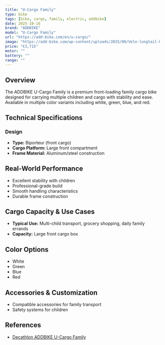 ```yaml
---
title: "U-Cargo Family"
type: bike
tags: [bike, cargo, family, electric, addbike]
date: 2025-10-16
brand: "ADDBIKE"
model: "U-Cargo Family"
url: "https://add-bike.com/en/u-cargo/"
image: "https://add-bike.com/wp-content/uploads/2025/09/Velo-longtail-U-Cargo-Family-Blanc.webp"
price: "€3,715"
motor: ""
battery: ""
range: ""
---
```


## Overview

The ADDBIKE U-Cargo Family is a premium front-loading family cargo bike designed for carrying multiple children and cargo with stability and ease. Available in multiple color variants including white, green, blue, and red.

## Technical Specifications

### Design

- **Type:** Biporteur (front cargo)
- **Cargo Platform:** Large front compartment
- **Frame Material:** Aluminum/steel construction

## Real-World Performance

- Excellent stability with children
- Professional-grade build
- Smooth handling characteristics
- Durable frame construction

## Cargo Capacity & Use Cases

- **Typical Use:** Multi-child transport, grocery shopping, daily family errands
- **Capacity:** Large front cargo box

## Color Options

- White
- Green
- Blue
- Red

## Accessories & Customization

- Compatible accessories for family transport
- Safety systems for children

## References

- [Decathlon ADDBIKE U-Cargo Family](https://www.decathlon.fr/)
